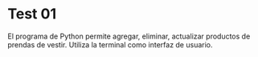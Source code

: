 # Test 01

El programa de Python permite agregar, eliminar, actualizar productos de prendas de vestir. Utiliza la terminal como interfaz de usuario.
